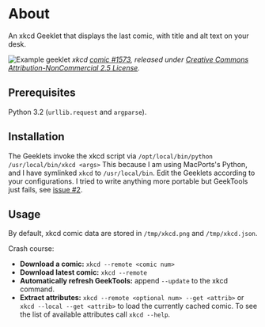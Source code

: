 About
=====
An xkcd Geeklet that displays the last comic, with title and alt text on your desk.

![Example geeklet](https://cloud.githubusercontent.com/assets/3787759/9703808/fa8e6218-548e-11e5-8586-c1aea1ca1847.png)
*xkcd [comic #1573](http://xkcd.com/1573/), released under [Creative Commons Attribution-NonCommercial 2.5 License](http://creativecommons.org/licenses/by-nc/2.5/).*

Prerequisites
-------------
Python 3.2 (`urllib.request` and `argparse`).

Installation
------------
The Geeklets invoke the xkcd script via
    `/opt/local/bin/python /usr/local/bin/xkcd <args>`
This because I am using MacPorts's Python, and I have symlinked `xkcd` to `/usr/local/bin`. Edit the Geeklets according to your configurations. I tried to write anything more portable but GeekTools just fails, see [issue #2](https://github.com/LizardM4/xkcd_geeklet/issues/2).

Usage
-----
By default, xkcd comic data are stored in `/tmp/xkcd.png` and `/tmp/xkcd.json`.

Crash course:
  - __Download a comic:__ `xkcd --remote <comic num>`
  - __Download latest comic:__ `xkcd --remote`
  - __Automatically refresh GeekTools:__ append `--update` to the xkcd command.
  - __Extract attributes:__ `xkcd --remote <optional num> --get <attrib>` or `xkcd --local --get <attrib>` to load the currently cached comic. To see the list of available attributes call `xkcd --help`.
